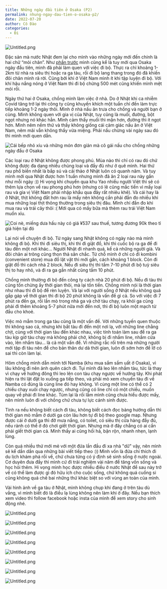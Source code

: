 ```yaml
---
title: Những ngày đầu tiên ở Osaka (P2)
permalink: nhung-ngay-dau-tien-o-osaka-p2/
date: 2022-07-20
author: Cô Đào
categories:
  - Đi
---
```


![Untitled.png](/images/8149689d-9499-4f12-8540-7b978d80058d/Untitled_2.png)

Đặc sản mà nước Nhật đem lại cho mình vào những ngày mới đến chính là hai chữ “mỏi chân”. Như [phần trước](https://duongdao.family/nhung-ngay-dau-tien-o-osaka-p1/) mình cũng kể là tuy mới qua Osaka ngày đầu tiên, mình đã phải làm quen với việc đi bộ. Thực ra chỉ khoảng 1-2km từ nhà ra siêu thị hoặc ra ga tàu, rồi đi bộ lang thang trong đó đã khiến đôi chân mình rã rời. Cũng bởi khi ở Việt Nam mình ít khi tập luyện đi bộ. Với khí hậu nắng nóng ở Việt Nam thì đi bộ chừng 500 mét cũng khiến mình mệt mỏi rồi.

Ngày thứ hai ở Osaka, chồng mình làm việc ở nhà. Do ở Nhật khi ca nhiễm Covid tăng trở lại thì công ty cũng khuyến khích một tuần chỉ đến làm trực tiếp khoảng 1-2 ngày thôi. Mình ở nhà nấu ăn trưa cho chồng và người bạn ở cùng. Mình không quen với gia vị của Nhật, tuy cũng là muối, đường, bột ngọt nhưng nó khác hẳn. Mình cảm thấy muối thì mặn hơn, đường thì ít ngọt hơn. Mình nêm nếm thử và thấy không giống cái cảm giác nấu ăn ở Việt Nam, nêm mãi vẫn không thấy vừa miệng. Phải nấu chừng vài ngày sau đó thì mình mới quen dần.

![Cái bếp nhỏ xíu và những món đơn giản mà cô gái nấu cho chồng những ngày đầu ở Osaka](/images/8149689d-9499-4f12-8540-7b978d80058d/Untitled_3.png)

Các loại rau ở Nhật không được phong phú. Mùa nào thì chỉ có rau đó chứ không được đa dạng nhiều chủng loại và đầy đủ như ở quê mình. Hai thứ rau phổ biến nhất là bắp sú và cải thảo ở Nhật luôn có quanh năm. Và tuy mình mới qua Nhật được hơn 1 tuần nhưng mình đã ăn 2 loại rau này gần như mỗi ngày :)) Hi vọng khi chuyển qua khu Yao nhiều người Việt thì sẽ có thêm lựa chọn về rau phong phú hơn (nhưng có lẽ cũng mắc tiền vì mấy loại rau và gia vị Việt Nam phải nhập khẩu qua đây rất nhiêu khê). Và cái hay là ở Nhật, thịt không đắt hơn rau là mấy nên không cần phải đắn đo nhiều khi mua những loại thịt thông thường trong siêu thị đâu. Mình chỉ đắn đo khi mua rau và trái cây thôi :( Mới qua có mấy bữa mà thèm rau trái Việt Nam muốn xỉu.

![Coi nè, miếng dưa hấu này có giá ¥537 sau thuế, tương đương 90k theo tỉ giá hiện tại đó](/images/8149689d-9499-4f12-8540-7b978d80058d/Untitled_4.png)

Lại nói về chuyện đi bộ. Từ ngày sang Nhật không có ngày nào mà mình không đi bộ. Khi thì đi siêu thị, khi thì đi giặt đồ, khi thì cuốc bộ ra ga để đi tàu đến một nơi khác... Người Nhật đi nhanh quá, kể cả những người già. Và đôi chân ai trông cũng thon thả săn chắc. Từ chỗ mình ở chỉ có đi kombini (convenient store) mua đồ lặt vặt thì mới gần, cách khoảng 1 block. Còn đi giặt đồ thì cách nhà 2 block. Nếu đi siêu thị thì tầm 7-10 phút đi bộ tuỳ siêu thị to hay nhỏ, và đi ra ga gần nhất cũng tầm 10 phút.

Chồng mình thường đi bộ đến công ty cách nhà 20 phút đi bộ. Nếu đi tàu thì cũng tốn chừng ấy thời gian thôi, mà lại tốn tiền. Chồng mình nói là thời gian như nhau thì đi bộ để rèn luyện. Vả lại với người sống ở Nhật nếu không quá gấp gáp về thời gian thì đi bộ 20 phút không là vấn đề gì cả. So với việc đi 7 phút ra đến ga, rồi lần mò trong nhà ga và chờ tàu chạy, ra khỏi ga cũng phải đi thêm khoảng 5-7 phút nữa mới đến nơi, thì đi bộ luôn một mạch từ đầu cho khoẻ.

Việc mò mẫm trong ga tàu cũng là một vấn đề. Với những tuyến quen thuộc thì không sao cả, nhưng khi bắt tàu đi đến một nơi lạ, với những line chằng chịt, cùng với thời gian tàu đến khác nhau, việc tính toán làm sau để ra ga tàu kịp giờ tàu chạy mà không phải chờ, không bị đi nhầm line, nhầm cửa vào, lên nhầm tàu... là cả một vấn đề. Vì những rắc rối trên mà những người mới tập đi tàu nên để cho bản thân dư dả thời gian, luôn đi sớm hơn để lỡ có sai thì còn làm lại.

Hôm chồng mình dẫn mình tới Namba (khu mua sắm sầm uất ở Osaka), vì lâu không đi nên ảnh quên cách đi. Tụi mình đã leo lên nhầm tàu, tức là thay vì chạy về hướng đông thì leo lên con tàu chạy ngược về hướng tây. Khi phát hiện ra thì lật đật lo xuống ga tiếp theo, và phải mò xem chuyến tàu đi về Namba có đúng là cùng line đó hay không. Vì cùng một line có thể có 2 chiều chạy xuôi chạy ngược, nhưng cũng có line chỉ có một chiều, muốn quay về phải đi line khác. Túm lại là rối lắm mình cũng chưa hiểu được mấy, nên mình luôn đi với chồng chứ chưa tự lực cánh sinh được.

Tính ra nếu không biết cách đi tàu, không biết cách đọc bảng hướng dẫn thì thời gian mò mẫm ở dưới ga còn lâu hơn tự đi bộ theo google map. Nhưng được cái ở dưới ga thì đỡ mưa nắng, có toilet, có siêu thị cửa hàng đầy đủ, nếu rảnh có thể ở đó chơi giết thời gian. Nhưng mà ở đây chẳng có ai cần phải giết thời gian cả. Mình thấy ai cũng hối hả, bận rộn, nhanh nhẹn, lạnh lùng.

Còn quá nhiều thứ mới mẻ với một đứa lần đầu đi xa nhà "dữ" vậy, nên mình sẽ kể dần dần qua những bài viết tiếp theo :)) Mình vốn là đứa chỉ thích đi du lịch khám phá rồi về, chứ chưa từng có ý định sẽ sinh sống ở nước ngoài. Cơ duyên đưa đẩy thì mình cứ đi trải nghiệm vài năm để tăng vốn sống và học hỏi thêm. Hi vọng mình học được nhiều điều ở nước Nhật để sau này trở về có thể làm được gì đó hữu ích cho cuộc sống, chứ không quá cuồng si cũng không quá chê bai những thứ khác biệt so với vùng an toàn của mình.

Vài hình ảnh về ga tàu ở Nhật, mình không chụp khi đang ở trên tàu dù vắng, vì mình biết đó là điều lạ lùng không nên làm khi ở đây. Nếu bạn thích xem video thì follow facebook hoặc insta của mình để xem story cho sinh động nhé.

![Untitled.png](/images/8149689d-9499-4f12-8540-7b978d80058d/Untitled_5.png)

![Untitled.png](/images/8149689d-9499-4f12-8540-7b978d80058d/Untitled_6.png)

![Untitled.png](/images/8149689d-9499-4f12-8540-7b978d80058d/Untitled_7.png)

![Untitled.png](/images/8149689d-9499-4f12-8540-7b978d80058d/Untitled_8.png)

![Untitled.png](/images/8149689d-9499-4f12-8540-7b978d80058d/Untitled_9.png)

![Untitled.png](/images/8149689d-9499-4f12-8540-7b978d80058d/Untitled_10.png)

![Untitled.png](/images/8149689d-9499-4f12-8540-7b978d80058d/Untitled_11.png)

![Untitled.png](/images/8149689d-9499-4f12-8540-7b978d80058d/Untitled_12.png)
